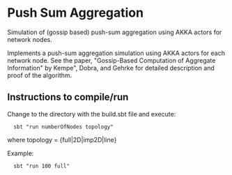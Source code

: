 # Push Sum Aggregation
Simulation of (gossip based) push-sum aggregation using AKKA actors for network nodes. 

Implements a push-sum aggregation simulation using AKKA actors for each network node. See the paper, "Gossip-Based Computation of Aggregate Information" by Kempe", Dobra, and Gehrke for detailed description and proof of the algorithm.

## Instructions to compile/run
Change to the directory with the build.sbt file and execute: 

      sbt "run numberOfNodes topology"
      
   where topology = {full|2D|imp2D|line}

Example:
 
      sbt "run 100 full"

